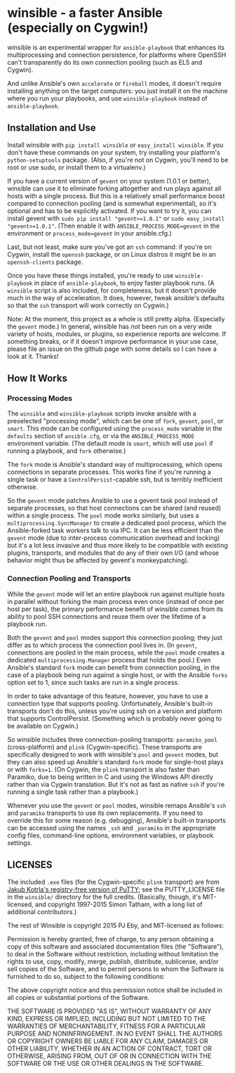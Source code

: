 winsible - a faster Ansible (especially on Cygwin!)
===================================================

winsible is an experimental wrapper for `ansible-playbook` that enhances its multiprocessing and connection persistence, for platforms where OpenSSH can't transparently do its own connection pooling (such as EL5 and Cygwin).

And unlike Ansible's own `accelerate` or `fireball` modes, it doesn't require installing anything on the target computers: you just install it on the machine where you run your playbooks, and use `winsible-playbook` instead of `ansible-playbook`.  


Installation and Use
--------------------

Install winsible with `pip install winsible` or `easy_install winsible`.  If you don't have these commands on your system, try installing your platform's `python-setuptools` package.  (Also, if you're not on Cygwin, you'll need to be root or use sudo, or install them to a virtualenv.)

If you have a current version of `gevent` on your system (1.0.1 or better), winsible can use it to eliminate forking altogether and run plays against all hosts with a single process.  But this is a relatively small performance boost compared to connection pooling (and is somewhat experimental), so it's optional and has to be explicitly activated.  If you want to try it, you can install gevent with `sudo pip install "gevent>=1.0.1"` or `sudo easy_install "gevent>=1.0.1"`.  (Then enable it with `ANSIBLE_PROCESS_MODE=gevent` in the environment or `process_mode=gevent` in your ansible.cfg.) 

Last, but not least, make sure you've got an `ssh` command: if you're on Cygwin, install the `openssh` package, or on Linux distros it might be in an `openssh-clients` package.

Once you have these things installed, you're ready to use `winsible-playbook` in place of `ansible-playbook`, to enjoy faster playbook runs.   (A `winsible` script is also included, for completeness, but it doesn't provide much in the way of acceleration.  It does, however, tweak ansible's defaults so that the `ssh` transport will work correctly on Cygwin.)

Note: At the moment, this project as a whole is still pretty alpha.  (Especially the `gevent` mode.)  In general, winsible has *not* been run on a very wide variety of hosts, modules, or plugins, so experience reports are welcome.  If something breaks, or if it doesn't improve performance in your use case, please file an issue on the github page with some details so I can have a look at it.  Thanks!


How It Works
------------

### Processing Modes

The `winsible` and `winsible-playbook` scripts invoke ansible with a preselected "processing mode", which can be one of `fork`, `gevent`, `pool`, or `smart`.  This mode can be configured using the `process_mode` variable in the `defaults` section of `ansible.cfg`, or via the  `ANSIBLE_PROCESS_MODE` environment variable.  (The default mode is `smart`, which will use `pool` if running a playbook, and `fork` otherwise.)
  
The `fork` mode is Ansible's standard way of multiprocessing, which opens connections in separate processes.  This works fine if you're running a single task or have a `ControlPersist`-capable ssh, but is terribly inefficient otherwise.  

So the `gevent` mode patches Ansible to use a gevent task pool instead of separate processes, so that host connections can be shared (and reused) within a single process.  The `pool` mode works similarly, but uses a `multiprocessing.SyncManager` to create a dedicated pool process, which the Ansible-forked task workers talk to via IPC.  It can be less efficient than the `gevent` mode (due to inter-process communication overhead and locking) but it's a lot less invasive and thus more likely to be compatible with existing plugins, transports, and modules that do any of their own I/O (and whose behavior might thus be affected by gevent's monkeypatching).


### Connection Pooling and Transports

While the `gevent` mode will let an entire playbook run against multiple hosts in parallel without forking the main process even once (instead of once per host per task), the primary performance benefit of winsible comes from its ability to pool SSH connections and reuse them over the lifetime of a playbook run.

Both the `gevent` and `pool` modes support this connection pooling; they just differ as to which process the connection pool lives in.  (In `gevent`, connections are pooled in the main process, while the `pool` mode creates a dedicated `multiprocessing.Manager` process that holds the pool.)  Even Ansible's standard `fork` mode can benefit from connection pooling, in the case of a playbook being run against a single host, or with the Ansible `forks` option set to 1, since such tasks are run in a single process.

In order to take advantage of this feature, however, you have to use a connection type that supports pooling.  Unfortunately, Ansible's built-in transports don't do this, unless you're using ssh on a version and platform that supports ControlPersist.  (Something which is probably never going to be available on Cygwin.) 

So winsible includes three connection-pooling transports: `paramiko_pool` (cross-platform) and `plink` (Cygwin-specific).  These transports are specifically designed to work with winsible's `pool` and `gevent` modes, but they can also speed up Ansible's standard `fork` mode for single-host plays or with `forks=1`.  (On Cygwin, the `plink` transport is also faster than Paramiko, due to being written in C and using the Windows API directly rather than via Cygwin translation.  But it's not as fast as native `ssh` if you're running a single task rather than a playbook.) 

Whenever you use the `gevent` or `pool` modes, winsible remaps Ansible's `ssh` and `paramiko` transports to use its own replacements.  If you need to override this for some reason (e.g. debugging), Ansible's built-in transports can be accessed using the names `_ssh` and `_paramiko` in the appropriate config files, command-line options, environment variables, or playbook settings.


LICENSES
--------

The included `.exe` files (for the Cygwin-specific `plink` transport) are from [Jakub Kotrla's registry-free version of PuTTY](http://jakub.kotrla.net/putty/); see the PUTTY_LICENSE file in the `winsible/` directory for the full credits.  (Basically, though, it's MIT-licensed, and copyright 1997-2015 Simon Tatham, with a long list of additional contributors.)

The rest of Winsible is copyright 2015 PJ Eby, and MIT-licensed as follows:   

Permission is hereby granted, free of charge, to any person obtaining a copy of this software and associated documentation files (the "Software"), to deal in the Software without restriction, including without limitation the rights to use, copy, modify, merge, publish, distribute, sublicense, and/or sell copies of the Software, and to permit persons to whom the Software is furnished to do so, subject to the following conditions:

The above copyright notice and this permission notice shall be included in all copies or substantial portions of the Software.

THE SOFTWARE IS PROVIDED "AS IS", WITHOUT WARRANTY OF ANY KIND, EXPRESS OR IMPLIED, INCLUDING BUT NOT LIMITED TO THE WARRANTIES OF MERCHANTABILITY, FITNESS FOR A PARTICULAR PURPOSE AND NONINFRINGEMENT. IN NO EVENT SHALL THE AUTHORS OR COPYRIGHT OWNERS BE LIABLE FOR ANY CLAIM, DAMAGES OR OTHER LIABILITY, WHETHER IN AN ACTION OF CONTRACT, TORT OR OTHERWISE, ARISING FROM, OUT OF OR IN CONNECTION WITH THE SOFTWARE OR THE USE OR OTHER DEALINGS IN THE SOFTWARE. 
